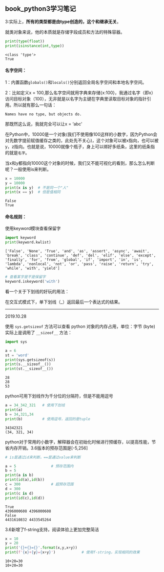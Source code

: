 ## book_python3学习笔记

3:实际上，**所有的类型都是由type创造的，这个和继承无关**。

就类对象来说，他的本质就是存储字段成员和方法的特殊容器。

```python 
print(type(float))
print(isinstance(int,type))
```

```
<class 'type'>
True
```

#### 名字空间：

1：内置函数`globals()`和`locals()`分别返回全局名字空间和本地名字空间。

2：比如定义x = 100,那么名字空间就用字典来存储{x:100}，我通过名字（即x）访问目标对象（100），无非就是以名字为主键在字典里读取目标对象的指针引用。所以就有那么一句话：

```
Names have no type, but objects do.
```

那既然这么说，我就完全可以让x = ‘abc'

在Python中，10000是一个对象(我们不使用像100这样的小数字，因为Python会对先数字提前赋值缓存之类的，此处先不关心)，这个对象可以被x指向，也可以被y，z指向。也就是说，10000就像个瓶子，身上可以绑好多纸条，这里的纸条指的就是`名字`。

当x和y都指向10000这个对象的时候，我们又不能可视化的看到，那么怎么判断呢？一般使用is来判断。

```python 
x = 10000
y = 10000
print(x is y)  # 不是同一个"人"
print(x == y)  # 但是值相同
```

```
False
True
```

#### 命名规则：

使用keyword模块查看保留字

```Python
import keyword
print(keyword.kwlist)
```

```
['False', 'None', 'True', 'and', 'as', 'assert', 'async', 'await', 'break', 'class', 'continue', 'def', 'del', 'elif', 'else', 'except', 'finally', 'for', 'from', 'global', 'if', 'import', 'in', 'is', 'lambda', 'nonlocal', 'not', 'or', 'pass', 'raise', 'return', 'try', 'while', 'with', 'yield']
```

```Python
# 查看某字是不是保留字
keyword.iskeyword('with')
```

看一个关于下划线的好玩的用法：

在交互式模式下，单下划线（_）返回最后一个表达式的结果。

------

2019.10.28

使用 `sys.getsizeof` 方法可以查看 python 对象的内存占用，单位：字节 (byte)
实际上是调用了 `__sizeof__` 方法：

```python 
import sys

a = 6
st = 'word'
print(sys.getsizeof(s))    
print(s.__sizeof__())
print(st.__sizeof__())
```

```
28
28
53
```

python可用下划线作为千分位的分隔符，但是不能用逗号

```Python
a = 34_342_321   # 使用下划线
print(a)
b = 34,321,34
print(b)         # 使用逗号，返回的是tuple 
```

```
34342321
(34, 321, 34)
```

python对于常用的小数字，解释器会在初始化时候进行预缓存，以提高性能，节省内存开销。3.6版本的预存范围是[-5,256]

```python 
# is是通过id来判断，==是通过value来判断

a = 5                # 预存范围内
b = 5
print(a is b)
print(id(a),id(b))
c = 300              # 超预存范围
d = 300
print(c is d)
print(id(c),id(d))

```

```
True
4396000608 4396000608
False
4431610832 4433545264
```

3.6新增了f-string支持，阅读体验上更加完整简洁

```Python
x = 10
y = 20
print('{}+{}={}'.format(x,y,x+y))
print(f'{x}+{y}={x+y}')            # 使用f-string，实现相同的效果
```

```
10+20=30
10+20=30
```

 